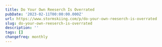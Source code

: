 ```yaml
---
title: Do Your Own Reeserch Is Overrated
pubDate: '2023-02-11T00:00:00.000Z'
url: https://www.stormskiing.com/p/do-your-own-reeserch-is-overrated
slug: do-your-own-reeserch-is-overrated
description: ''
tags: []
changefreq: monthly
---
```


<!-- Add post content below -->

